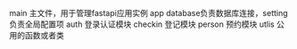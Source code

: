main 主文件，用于管理fastapi应用实例
app database负责数据库连接，setting负责全局配置项
auth 登录认证模块
checkin 登记模块
person 预约模块
utlis 公用的函数或者类
